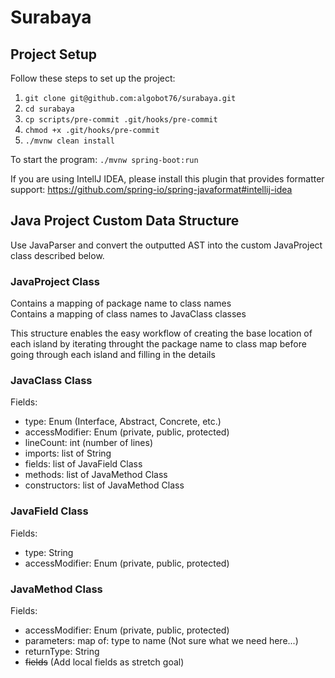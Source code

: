 # Surabaya

## Project Setup

Follow these steps to set up the project:

1. `git clone git@github.com:algobot76/surabaya.git`
1. `cd surabaya`
1. `cp scripts/pre-commit .git/hooks/pre-commit`
1. `chmod +x .git/hooks/pre-commit`
1. `./mvnw clean install`

To start the program: `./mvnw spring-boot:run`

If you are using IntellJ IDEA, please install this plugin that provides formatter support: https://github.com/spring-io/spring-javaformat#intellij-idea

## Java Project Custom Data Structure
Use JavaParser and convert the outputted AST into the custom JavaProject class described below.

### JavaProject Class
Contains a mapping of package name to class names   
Contains a mapping of class names to JavaClass classes  

This structure enables the easy workflow of creating the base location of each island by iterating
throught the package name to class map before going through each island and filling in the details

### JavaClass Class
Fields:
- type: Enum (Interface, Abstract, Concrete, etc.)
- accessModifier: Enum (private, public, protected)
- lineCount: int (number of lines)
- imports: list of String
- fields: list of JavaField Class
- methods: list of JavaMethod Class
- constructors: list of JavaMethod Class

### JavaField Class
Fields:
- type: String
- accessModifier: Enum (private, public, protected)

### JavaMethod Class
Fields:
- accessModifier: Enum (private, public, protected)
- parameters: map of: type to name (Not sure what we need here...)
- returnType: String
- ~~fields~~ (Add local fields as stretch goal)

